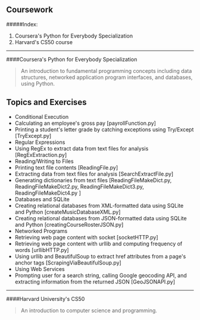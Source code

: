 ## Coursework
#####Index:
1. Coursera's Python for Everybody Specialization
2. Harvard's CS50 course
-----------------------
####Coursera's Python for Everybody Specialization
>An introduction to fundamental programming concepts including data structures,
networked application program interfaces, and databases, using Python.

Topics and Exercises
-----------------------
*   Conditional Execution
  *   Calculating an employee's gross pay [payrollFunction.py]
  *   Printing a student's letter grade by catching exceptions using Try/Except [TryExcept.py]
*   Regular Expressions
  *   Using RegEx to extract data from text files for analysis [RegExExtraction.py]
*   Reading/Writing to Files
  *   Printing text file contents [ReadingFile.py]
  *   Extracting data from text files for analysis [SearchExtractFile.py]
  *   Generating dictionaries from text files [ReadingFileMakeDict.py, ReadingFileMakeDict2.py, ReadingFileMakeDict3.py, ReadingFileMakeDict4.py ]
*   Databases and SQLite
  *   Creating relational databases from XML-formatted data using SQLite and Python [createMusicDatabaseXML.py]
  *   Creating relational databases from JSON-formatted data using SQLite and Python [creatingCourseRosterJSON.py]
*   Networked Programs
  *   Retrieving web page content with socket [socketHTTP.py]
  *   Retrieving web page content with urllib and computing frequency of words [urllibHTTP.py]
  *   Using urllib and BeautifulSoup to extract href attributes from a page's anchor tags [ScrapingViaBeautifulSoup.py]
*   Using Web Services
  *   Prompting user for a search string, calling Google geocoding API, and extracting information from the returned JSON [GeoJSONAPI.py]
---
####Harvard University's CS50
>An introduction to computer science and programming.
